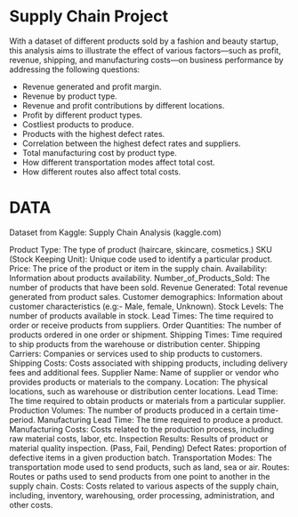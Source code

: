 # Supply Chain Project 

 
With a dataset of different products sold by a fashion and beauty startup, this analysis aims to illustrate the effect of various factors—such as profit, revenue, shipping, and manufacturing costs—on business performance by addressing the following questions: 

 
- Revenue generated and profit margin. 
- Revenue by product type. 
- Revenue and profit contributions by different locations. 
- Profit by different product types. 
- Costliest products to produce. 
- Products with the highest defect rates. 
- Correlation between the highest defect rates and suppliers. 
- Total manufacturing cost by product type. 
- How different transportation modes affect total cost. 
- How different routes also affect total costs. 

 



# DATA 

Dataset from Kaggle: Supply Chain Analysis (kaggle.com) 


Product Type: The type of product  (haircare, skincare, cosmetics.) 
SKU (Stock Keeping Unit): Unique code used to identify a particular product. 
Price: The price of the product or item in the supply chain. 
Availability: Information about products availability. 
Number_of_Products_Sold: The number of products that have been sold. 
Revenue Generated: Total revenue generated from product sales. 
Customer demographics: Information about customer characteristics (e.g:- Male, female, Unknown). 
Stock Levels: The number of products available in stock. 
Lead Times: The time required to order or receive products from suppliers. 
Order Quantities: The number of products ordered in one order or shipment. 
Shipping Times: Time required to ship products from the warehouse or distribution center. 
Shipping Carriers: Companies or services used to ship products to customers. 
Shipping Costs: Costs associated with shipping products, including delivery fees and additional fees. 
Supplier Name: Name of supplier or vendor who provides products or materials to the company. 
Location: The physical locations, such as warehouse or distribution center locations. 
Lead Time: The time required to obtain products or materials from a particular supplier. 
Production Volumes: The number of products produced in a certain time-period. 
Manufacturing Lead Time: The time required to produce a product. 
Manufacturing Costs: Costs related to the production process, including raw material costs, labor, etc. 
Inspection Results: Results of product or material quality inspection. (Pass, Fail, Pending) 
Defect Rates: proportion of defective items in a given  production batch. 
Transportation Modes: The transportation mode used to send products, such as land, sea or air. 
Routes: Routes or paths used to send products from one point to another in the supply chain. 
Costs: Costs related to various aspects of the supply chain, including, inventory, warehousing, order processing, administration, and other costs. 
